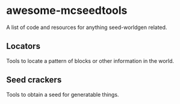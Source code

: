 # awesome-mcseedtools

A list of code and resources for anything seed-worldgen related.

## Locators

Tools to locate a pattern of blocks or other information in the world.

## Seed crackers

Tools to obtain a seed for generatable things.
